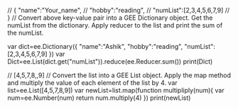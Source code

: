 // { "name":"Your_name",
//     "hobby":"reading",
//     "numList":[2,3,4,5,6,7,9]
//   }
// Convert above key-value pair into a GEE Dictionary object. Get the numList from the dictionary. Apply reducer to the list and print the sum of the numList. 

var dict=ee.Dictionary({
    "name":"Ashik",
    "hobby":"reading",
    "numList":[2,3,4,5,6,7,9]
  })
  var Dict=ee.List(dict.get("numList")).reduce(ee.Reducer.sum())
  print(Dict)
  
  
//   [4,5,7,8,,9] 
// Convert the list into a GEE List object. Apply the map method and multiply the value of each element of the list by 4.
  var list=ee.List([4,5,7,8,9])
  var newList=list.map(function multipliply(num){
  var num=ee.Number(num)
  return num.multiply(4)
  })
  print(newList)

